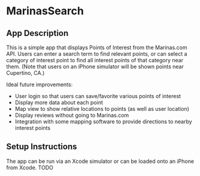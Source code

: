 # MarinasSearch

## App Description
This is a simple app that displays Points of Interest from the Marinas.com API. Users can enter a search term to find relevant points, or can select a category of interest point to find all interest points of that category near them. (Note that users on an iPhone simulator will be shown points near Cupertino, CA.) 

Ideal future improvements:
- User login so that users can save/favorite various points of interest 
- Display more data about each point 
- Map view to show relative locations to points (as well as user location)
- Display reviews without going to Marinas.com
- Integration with some mapping software to provide directions to nearby interest points

## Setup Instructions
The app can be run via an Xcode simulator or can be loaded onto an iPhone from Xcode. 
TODO
